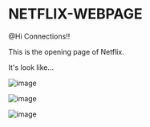 # NETFLIX-WEBPAGE

@Hi Connections!!

This is the opening page of Netflix. 

It's look like...

![image](https://github.com/NARAYANAM-SAITEJASWI/NETFLIX-WEBPAGE/assets/143615798/3c90fbe9-fafd-4507-84dd-0a07480c3519)

![image](https://github.com/NARAYANAM-SAITEJASWI/NETFLIX-WEBPAGE/assets/143615798/8f6d89eb-83f9-416a-a881-583aa4158680)

![image](https://github.com/NARAYANAM-SAITEJASWI/NETFLIX-WEBPAGE/assets/143615798/d483b64f-95cc-4855-a656-7a9c7b29b42a)
